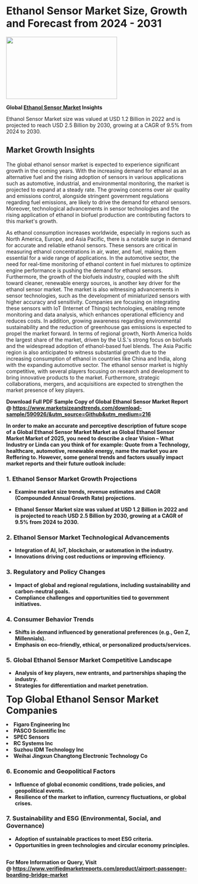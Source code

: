 <H1>Ethanol Sensor Market Size, Growth and Forecast from 2024 - 2031</H1><img class="aligncenter size-medium wp-image-584254" src="https://thirdeyenews.in/wp-content/uploads/2024/09/Global-Market-Research-300x168.jpeg" alt="" width="300" height="168" /><p><strong>Global&nbsp;<a href="https://www.marketsizeandtrends.com/download-sample/590926/&amp;utm_source=Github&utm_medium=216">Ethanol Sensor Market</a> Insights</strong></p><p>Ethanol Sensor Market size was valued at USD 1.2 Billion in 2022 and is projected to reach USD 2.5 Billion by 2030, growing at a CAGR of 9.5% from 2024 to 2030.</p><p><h2>Market Growth Insights</h2> <p>The global ethanol sensor market is expected to experience significant growth in the coming years. With the increasing demand for ethanol as an alternative fuel and the rising adoption of sensors in various applications such as automotive, industrial, and environmental monitoring, the market is projected to expand at a steady rate. The growing concerns over air quality and emissions control, alongside stringent government regulations regarding fuel emissions, are likely to drive the demand for ethanol sensors. Moreover, technological advancements in sensor technologies and the rising application of ethanol in biofuel production are contributing factors to this market's growth.</p> <p><strong></strong></p> <p>As ethanol consumption increases worldwide, especially in regions such as North America, Europe, and Asia Pacific, there is a notable surge in demand for accurate and reliable ethanol sensors. These sensors are critical in measuring ethanol concentrations in air, water, and fuel, making them essential for a wide range of applications. In the automotive sector, the need for real-time monitoring of ethanol content in fuel mixtures to optimize engine performance is pushing the demand for ethanol sensors. Furthermore, the growth of the biofuels industry, coupled with the shift toward cleaner, renewable energy sources, is another key driver for the ethanol sensor market. The market is also witnessing advancements in sensor technologies, such as the development of miniaturized sensors with higher accuracy and sensitivity. Companies are focusing on integrating these sensors with IoT (Internet of Things) technologies, enabling remote monitoring and data analysis, which enhances operational efficiency and reduces costs. In addition, growing awareness regarding environmental sustainability and the reduction of greenhouse gas emissions is expected to propel the market forward. In terms of regional growth, North America holds the largest share of the market, driven by the U.S.'s strong focus on biofuels and the widespread adoption of ethanol-based fuel blends. The Asia Pacific region is also anticipated to witness substantial growth due to the increasing consumption of ethanol in countries like China and India, along with the expanding automotive sector. The ethanol sensor market is highly competitive, with several players focusing on research and development to bring innovative products to the market. Furthermore, strategic collaborations, mergers, and acquisitions are expected to strengthen the market presence of key players. <p><strong></p><p><span class=""><strong>Download Full PDF Sample Copy of Global Ethanol Sensor Market Report</strong> @ <a href="https://www.marketsizeandtrends.com/download-sample/590926/&amp;utm_source=Github&utm_medium=216" target="_blank">https://www.marketsizeandtrends.com/download-sample/590926/&amp;utm_source=Github&utm_medium=216</a></span></p><p>In order to make an accurate and perceptive description of future scope of a Global&nbsp;Ethanol Sensor Market Market as Global&nbsp;Ethanol Sensor Market Market of 2025, you need to describe a clear Vision &ndash; What Industry or Linda can you think of for example: Quote from a Technology, healthcare, automotive, renewable energy, name the market you are Reffering to. However, some general trends and factors usually impact market reports and their future outlook include:</p><h3>1.&nbsp;<strong>Ethanol Sensor Market Growth Projections</strong></h3><ul><li>Examine market size trends, revenue estimates and CAGR (Compounded Annual Growth Rate) projections.</li><li><p>Ethanol Sensor Market size was valued at USD 1.2 Billion in 2022 and is projected to reach USD 2.5 Billion by 2030, growing at a CAGR of 9.5% from 2024 to 2030.</p></li></ul><h3>2.&nbsp;<strong>Ethanol Sensor Market Technological Advancements</strong></h3><ul><li>Integration of AI, IoT, blockchain, or automation in the industry.</li><li>Innovations driving cost reductions or improving efficiency.</li></ul><h3>3.&nbsp;<strong>Regulatory and Policy Changes</strong></h3><ul><li>Impact of global and regional regulations, including sustainability and carbon-neutral goals.</li><li>Compliance challenges and opportunities tied to government initiatives.</li></ul><h3>4.&nbsp;<strong>Consumer Behavior Trends</strong></h3><ul><li>Shifts in demand influenced by generational preferences (e.g., Gen Z, Millennials).</li><li>Emphasis on eco-friendly, ethical, or personalized products/services.</li></ul><h3>5.&nbsp;<strong>Global Ethanol Sensor Market Competitive Landscape</strong></h3><ul><li>Analysis of key players, new entrants, and partnerships shaping the industry.</li><li>Strategies for differentiation and market penetration.</li></ul><p data-pm-slice="1 1 []"><span style="color: inherit; font-family: inherit; font-size: 25px;">Top Global Ethanol Sensor Market Companies</span></p><div class="" data-test-id=""><p><li>Figaro Engineering Inc</li><li> PASCO Scientific Inc</li><li> SPEC Sensors</li><li> RC Systems Inc</li><li> Suzhou IDM Technology Inc</li><li> Weihai Jingxun Changtong Electronic Technology Co</li></p></div><h3>6.&nbsp;<strong>Economic and Geopolitical Factors</strong></h3><ul><li>Influence of global economic conditions, trade policies, and geopolitical events.</li><li>Resilience of the market to inflation, currency fluctuations, or global crises.</li></ul><h3>7.&nbsp;<strong>Sustainability and ESG (Environmental, Social, and Governance)</strong></h3><ul><li>Adoption of sustainable practices to meet ESG criteria.</li><li>Opportunities in green technologies and circular economy principles.</li></ul><h2><strong style="font-size: 14px;">For More Information or Query, Visit @&nbsp;</strong><a style="background-color: #ffffff; font-size: 14px;" href="https://www.marketsizeandtrends.com/report/ethanol-sensor-market/" target="_blank">https://www.verifiedmarketreports.com/product/airport-passenger-boarding-bridge-market</a></h2>

